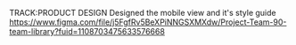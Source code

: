 TRACK:PRODUCT DESIGN
Designed the mobile view and it's style guide
https://www.figma.com/file/j5FgfRv5BeXPiNNGSXMXdw/Project-Team-90-team-library?fuid=1108703475633576668
